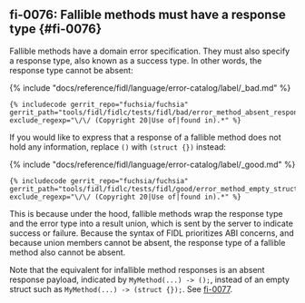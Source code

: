 ## fi-0076: Fallible methods must have a response type {#fi-0076}

<!-- TODO(fxbug.dev/88366): Flexible but infallible methods also need a response
     type and should be documented here. -->

Fallible methods have a domain error specification. They must also specify
a response type, also known as a success type. In other words, the response type
cannot be absent:

{% include "docs/reference/fidl/language/error-catalog/label/_bad.md" %}

```fidl
{% includecode gerrit_repo="fuchsia/fuchsia" gerrit_path="tools/fidl/fidlc/tests/fidl/bad/error_method_absent_response.test.fidl" exclude_regexp="\/\/ (Copyright 20|Use of|found in).*" %}
```

If you would like to express that a response of a fallible method does not
hold any information, replace `()` with `(struct {})` instead:

{% include "docs/reference/fidl/language/error-catalog/label/_good.md" %}

```fidl
{% includecode gerrit_repo="fuchsia/fuchsia" gerrit_path="tools/fidl/fidlc/tests/fidl/good/error_method_empty_struct_response.test.fidl" exclude_regexp="\/\/ (Copyright 20|Use of|found in).*" %}
```

This is because under the hood, fallible methods wrap the response type and the
error type into a result union, which is sent by the server to indicate success
or failure. Because the syntax of FIDL prioritizes ABI concerns, and because
union members cannot be absent, the response type of a fallible method also
cannot be absent.

Note that the equivalent for infallible method responses is an absent response
payload, indicated by `MyMethod(...) -> ();`, instead of an empty struct such as
`MyMethod(...) -> (struct {});`. See [fi-0077](#fi-0077).

